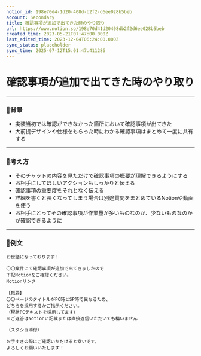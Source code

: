```yaml
---
notion_id: 198e70d4-1d20-408d-b2f2-d6ee028b5beb
account: Secondary
title: 確認事項が追加で出てきた時のやり取り
url: https://www.notion.so/198e70d41d20408db2f2d6ee028b5beb
created_time: 2023-05-21T07:47:00.000Z
last_edited_time: 2023-12-04T06:24:00.000Z
sync_status: placeholder
sync_time: 2025-07-12T15:01:47.411286
---
```

# 確認事項が追加で出てきた時のやり取り

---
### 🔹背景
- 実装当初では確認ができなかった箇所において確認事項が出てきた
- 大前提デザインや仕様をもらった時にわかる確認事項はまとめて一度に共有する
---
### 🔹考え方
- そのチャットの内容を見ただけで確認事項の概要が理解できるようにする
- お相手にしてほしいアクションもしっかりと伝える
- 確認事項の重要度をそれとなく伝える
- 詳細を書くと長くなってしまう場合は別途質問をまとめているNotionや動画を使う
- お相手にとってその確認事項が作業量が多いものなのか、少ないものなのかが確認できるように
---
### 🔹例文
```plain text
お世話になっております！

〇〇案件にて確認事項が追加で出てきましたので
下記Notionをご確認ください。
Notionリンク

【概要】
〇〇ページのタイトルがPC時とSP時で異なるため、
どちらを採用するかご指示ください。
（現状PCテキストを採用してます）
※ご返答はNotionに記載または直接返信いただいても構いません

（スクショ添付）

お手すきの際にご確認いただけると幸いです。
よろしくお願いいたします！
```